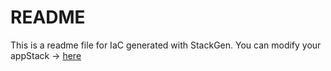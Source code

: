 # README
This is a readme file for IaC generated with StackGen.
You can modify your appStack -> [here](http://main.dev.stackgen.com/appstacks/125dc723-3fb6-48b5-9ba3-9d4a53611b72)
